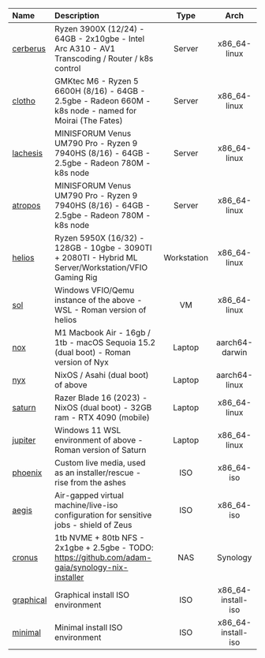 | Name                                       | Description                                                                                              |    Type     |        Arch        |
| :----------------------------------------- | :------------------------------------------------------------------------------------------------------- | :---------: | :----------------: |
| [cerberus](x86_64-linux/cerberus/)         | Ryzen 3900X (12/24) - 64GB - 2x10gbe - Intel Arc A310 - AV1 Transcoding / Router / k8s control           |   Server    |    x86_64-linux    |
| [clotho](x86_64-linux/clotho/)             | GMKtec M6 - Ryzen 5 6600H (8/16) - 64GB - 2.5gbe - Radeon 660M - k8s node - named for Moirai (The Fates) |   Server    |    x86_64-linux    |
| [lachesis](x86_64-linux/lachesis/)         | MINISFORUM Venus UM790 Pro - Ryzen 9 7940HS (8/16) - 64GB - 2.5gbe - Radeon 780M - k8s node              |   Server    |    x86_64-linux    |
| [atropos](x86_64-linux/atropos/)           | MINISFORUM Venus UM790 Pro - Ryzen 9 7940HS (8/16) - 64GB - 2.5gbe - Radeon 780M - k8s node              |   Server    |    x86_64-linux    |
| [helios](x86_64-linux/helios/)             | Ryzen 5950X (16/32) - 128GB - 10gbe - 3090TI + 2080TI - Hybrid ML Server/Workstation/VFIO Gaming Rig     | Workstation |    x86_64-linux    |
| [sol](x86_64-linux/sol/)                   | Windows VFIO/Qemu instance of the above - WSL - Roman version of helios                                  |     VM      |    x86_64-linux    |
| [nox](aarch64-darwin/nox/)                 | M1 Macbook Air - 16gb / 1tb - macOS Sequoia 15.2 (dual boot) - Roman version of Nyx                      |   Laptop    |   aarch64-darwin   |
| [nyx](aarch64-linux/nyx/)                  | NixOS / Asahi (dual boot) of above                                                                       |   Laptop    |   aarch64-linux    |
| [saturn](x86_64-linux/saturn/)             | Razer Blade 16 (2023) - NixOS (dual boot) - 32GB ram - RTX 4090 (mobile)                                 |   Laptop    |    x86_64-linux    |
| [jupiter](x86_64-linux/jupiter/)           | Windows 11 WSL environment of above - Roman version of Saturn                                            |   Laptop    |    x86_64-linux    |
| [phoenix](x86_64-iso/phoenix/)             | Custom live media, used as an installer/rescue - rise from the ashes                                     |     ISO     |     x86_64-iso     |
| [aegis](x86_64-iso/aegis/)                 | Air-gapped virtual machine/live-iso configuration for sensitive jobs - shield of Zeus                    |     ISO     |     x86_64-iso     |
| [cronus](x86_64-linux/cronus/)             | 1tb NVME + 80tb NFS - 2x1gbe + 2.5gbe - TODO: https://github.com/adam-gaia/synology-nix-installer        |     NAS     |      Synology      |
| [graphical](x86_64-install-iso/graphical/) | Graphical install ISO environment                                                                        |     ISO     | x86_64-install-iso |
| [minimal](x86_64-install-iso/minimal/)     | Minimal install ISO environment                                                                          |     ISO     | x86_64-install-iso |
